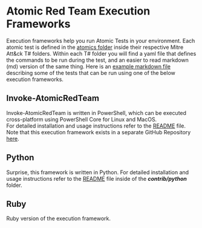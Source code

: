 # Atomic Red Team Execution Frameworks
Execution frameworks help you run Atomic Tests in your environment. 
Each atomic test is defined in the [atomics folder](https://github.com/redcanaryco/atomic-red-team/tree/master/execution-frameworks) inside their respective Mitre Att&ck T# folders. 
Within each T# folder you will find a yaml file that defines the commands to be run during the test, and an easier to read markdown (md) version of the same thing.
Here is an [example markdown file](https://github.com/redcanaryco/atomic-red-team/blob/master/atomics/T1003/T1003.md) describing some of the tests that can be run using one of the below execution frameworks. 

## Invoke-AtomicRedTeam

Invoke-AtomicRedTeam is written in PowerShell, which can be executed cross-platform using PowerShell Core for Linux and MacOS.  
For detailed installation and usage instructions refer to the [README](https://github.com/redcanaryco/invoke-atomicredteam) file. Note that this execution framework exists in a separate GitHub Repository [here](https://github.com/redcanaryco/invoke-atomicredteam).

## Python

Surprise, this framework is written in Python. For detailed installation and usage instructions refer to the [README](https://github.com/redcanaryco/atomic-red-team/tree/master/execution-frameworks/contrib/python) file inside of the **_contrib/python_** folder.

## Ruby

Ruby version of the execution framework.
